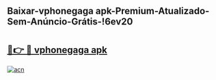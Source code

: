 
## Baixar-vphonegaga apk-Premium-Atualizado-Sem-Anúncio-Grátis-!6ev20

# <h2><a href="https://andorid.site?title=vphonegaga_apk&ref=27">🔗👉 🔴 vphonegaga apk</a></h2>

[![acn](https://github.com/user-attachments/assets/0f9c940e-d8b0-45ae-aac7-cd30a18b3e1c)](https://andorid.site?title=vphonegaga_apk&ref=27)

